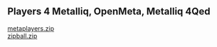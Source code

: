 
## Players 4 Metalliq, OpenMeta, Metalliq 4Qed

<a href="metaplayers.zip">metaplayers.zip</a><br>
<a href="zipball.zip">zipball.zip</a><br>
